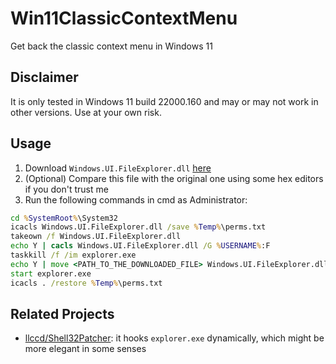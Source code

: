 # Win11ClassicContextMenu

Get back the classic context menu in Windows 11

## Disclaimer

It is only tested in Windows 11 build 22000.160 and may or may not work in other versions. Use at your own risk.

## Usage

1. Download `Windows.UI.FileExplorer.dll` [here](https://github.com/winderica/Win11ClassicContextMenu/releases)
2. (Optional) Compare this file with the original one using some hex editors if you don't trust me
3. Run the following commands in cmd as Administrator:
```bat
cd %SystemRoot%\System32
icacls Windows.UI.FileExplorer.dll /save %Temp%\perms.txt
takeown /f Windows.UI.FileExplorer.dll
echo Y | cacls Windows.UI.FileExplorer.dll /G %USERNAME%:F
taskkill /f /im explorer.exe
echo Y | move <PATH_TO_THE_DOWNLOADED_FILE> Windows.UI.FileExplorer.dll
start explorer.exe
icacls . /restore %Temp%\perms.txt
```

## Related Projects

* [llccd/Shell32Patcher](https://github.com/llccd/Shell32Patcher): it hooks `explorer.exe` dynamically, which might be more elegant in some senses
